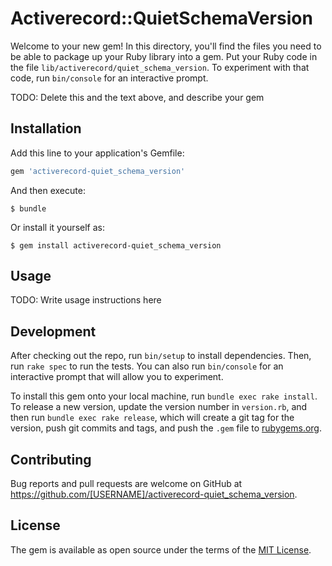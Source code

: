 # Activerecord::QuietSchemaVersion

Welcome to your new gem! In this directory, you'll find the files you need to be able to package up your Ruby library into a gem. Put your Ruby code in the file `lib/activerecord/quiet_schema_version`. To experiment with that code, run `bin/console` for an interactive prompt.

TODO: Delete this and the text above, and describe your gem

## Installation

Add this line to your application's Gemfile:

```ruby
gem 'activerecord-quiet_schema_version'
```

And then execute:

    $ bundle

Or install it yourself as:

    $ gem install activerecord-quiet_schema_version

## Usage

TODO: Write usage instructions here

## Development

After checking out the repo, run `bin/setup` to install dependencies. Then, run `rake spec` to run the tests. You can also run `bin/console` for an interactive prompt that will allow you to experiment.

To install this gem onto your local machine, run `bundle exec rake install`. To release a new version, update the version number in `version.rb`, and then run `bundle exec rake release`, which will create a git tag for the version, push git commits and tags, and push the `.gem` file to [rubygems.org](https://rubygems.org).

## Contributing

Bug reports and pull requests are welcome on GitHub at https://github.com/[USERNAME]/activerecord-quiet_schema_version.


## License

The gem is available as open source under the terms of the [MIT License](http://opensource.org/licenses/MIT).

